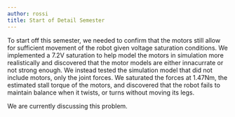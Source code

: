 ```yaml
---
author: rossi
title: Start of Detail Semester
---
```


To start off this semester, we needed to confirm that the motors still allow for sufficient
movement of the robot given voltage saturation conditions. We implemented a 7.2V saturation
to help model the motors in simulation more realistically and discovered that the motor
models are either innacurrate or not strong enough. We instead tested the simulation model
that did not include motors, only the joint forces. We saturated the forces at 1.47Nm, the
estimated stall torque of the motors, and discovered that the robot fails to maintain balance
when it twists, or turns without moving its legs. 

We are currently discussing this problem.